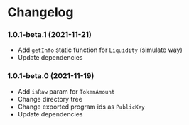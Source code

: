 # Changelog

### 1.0.1-beta.1 (2021-11-21)

- Add `getInfo` static function for `Liquidity` (simulate way)
- Update dependencies

### 1.0.1-beta.0 (2021-11-19)

- Add `isRaw` param for `TokenAmount`
- Change directory tree
- Change exported program ids as `PublicKey`
- Update dependencies

